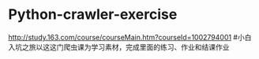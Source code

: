 # Python-crawler-exercise
http://study.163.com/course/courseMain.htm?courseId=1002794001
#小白入坑之旅以这这门爬虫课为学习素材，完成里面的练习、作业和结课作业
